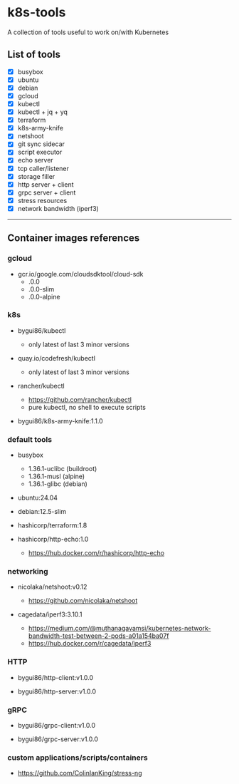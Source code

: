 
# k8s-tools

A collection of tools useful to work on/with Kubernetes

## List of tools

- [x] busybox
- [x] ubuntu
- [x] debian
- [x] gcloud
- [x] kubectl
- [x] kubectl + jq + yq
- [x] terraform
- [x] k8s-army-knife
- [x] netshoot
- [x] git sync sidecar
- [x] script executor
- [x] echo server
- [x] tcp caller/listener
- [x] storage filler
- [x] http server + client
- [x] grpc server + client
- [x] stress resources
- [x] network bandwidth (iperf3)

---

## Container images references

### gcloud

- gcr.io/google.com/cloudsdktool/cloud-sdk
	- <MAJOR>.0.0
	- <MAJOR>.0.0-slim
	- <MAJOR>.0.0-alpine

### k8s

- bygui86/kubectl
	- only latest of last 3 minor versions

- quay.io/codefresh/kubectl
	- only latest of last 3 minor versions

- rancher/kubectl
	- https://github.com/rancher/kubectl
	- pure kubectl, no shell to execute scripts

- bygui86/k8s-army-knife:1.1.0

### default tools

- busybox
	- 1.36.1-uclibc (buildroot)
	- 1.36.1-musl (alpine)
	- 1.36.1-glibc (debian)

- ubuntu:24.04

- debian:12.5-slim

- hashicorp/terraform:1.8

- hashicorp/http-echo:1.0
	- https://hub.docker.com/r/hashicorp/http-echo

### networking

- nicolaka/netshoot:v0.12
	- https://github.com/nicolaka/netshoot

- cagedata/iperf3:3.10.1
	- https://medium.com/@muthanagavamsi/kubernetes-network-bandwidth-test-between-2-pods-a01a154ba07f
	- https://hub.docker.com/r/cagedata/iperf3

### HTTP

- bygui86/http-client:v1.0.0

- bygui86/http-server:v1.0.0

### gRPC

- bygui86/grpc-client:v1.0.0

- bygui86/grpc-server:v1.0.0

### custom applications/scripts/containers

- https://github.com/ColinIanKing/stress-ng
